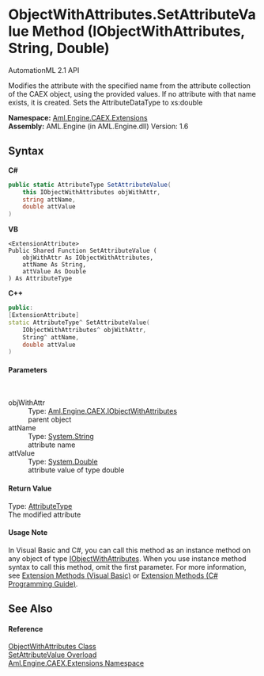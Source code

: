 # ObjectWithAttributes.SetAttributeValue Method (IObjectWithAttributes, String, Double)
AutomationML 2.1 API 

Modifies the attribute with the specified name from the attribute collection of the CAEX object, using the provided values. If no attribute with that name exists, it is created. Sets the AttributeDataType to xs:double

**Namespace:**&nbsp;<a href="N_Aml_Engine_CAEX_Extensions">Aml.Engine.CAEX.Extensions</a><br />**Assembly:**&nbsp;AML.Engine (in AML.Engine.dll) Version: 1.6

## Syntax

**C#**<br />
``` C#
public static AttributeType SetAttributeValue(
	this IObjectWithAttributes objWithAttr,
	string attName,
	double attValue
)
```

**VB**<br />
``` VB
<ExtensionAttribute>
Public Shared Function SetAttributeValue ( 
	objWithAttr As IObjectWithAttributes,
	attName As String,
	attValue As Double
) As AttributeType
```

**C++**<br />
``` C++
public:
[ExtensionAttribute]
static AttributeType^ SetAttributeValue(
	IObjectWithAttributes^ objWithAttr, 
	String^ attName, 
	double attValue
)
```


#### Parameters
&nbsp;<dl><dt>objWithAttr</dt><dd>Type: <a href="T_Aml_Engine_CAEX_IObjectWithAttributes">Aml.Engine.CAEX.IObjectWithAttributes</a><br />parent object</dd><dt>attName</dt><dd>Type: <a href="https://docs.microsoft.com/dotnet/api/system.string" target="_parent" rel="noopener noreferrer">System.String</a><br />attribute name</dd><dt>attValue</dt><dd>Type: <a href="https://docs.microsoft.com/dotnet/api/system.double" target="_parent" rel="noopener noreferrer">System.Double</a><br />attribute value of type double</dd></dl>

#### Return Value
Type: <a href="T_Aml_Engine_CAEX_AttributeType">AttributeType</a><br />The modified attribute

#### Usage Note
In Visual Basic and C#, you can call this method as an instance method on any object of type <a href="T_Aml_Engine_CAEX_IObjectWithAttributes">IObjectWithAttributes</a>. When you use instance method syntax to call this method, omit the first parameter. For more information, see <a href="https://docs.microsoft.com/dotnet/visual-basic/programming-guide/language-features/procedures/extension-methods" target="_blank" rel="noopener noreferrer">Extension Methods (Visual Basic)</a> or <a href="https://docs.microsoft.com/dotnet/csharp/programming-guide/classes-and-structs/extension-methods" target="_blank" rel="noopener noreferrer">Extension Methods (C# Programming Guide)</a>.

## See Also


#### Reference
<a href="T_Aml_Engine_CAEX_Extensions_ObjectWithAttributes">ObjectWithAttributes Class</a><br /><a href="Overload_Aml_Engine_CAEX_Extensions_ObjectWithAttributes_SetAttributeValue">SetAttributeValue Overload</a><br /><a href="N_Aml_Engine_CAEX_Extensions">Aml.Engine.CAEX.Extensions Namespace</a><br />